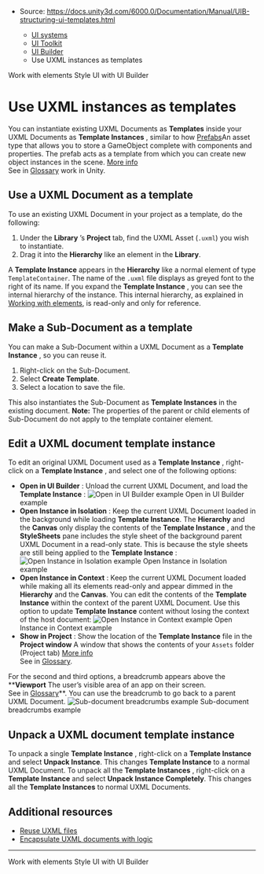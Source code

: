 * Source: https://docs.unity3d.com/6000.0/Documentation/Manual/UIB-structuring-ui-templates.html

  * [UI systems](https://docs.unity3d.com/6000.0/Documentation/Manual/UIToolkits.html)
  * [UI Toolkit](https://docs.unity3d.com/6000.0/Documentation/Manual/UIElements.html)
  * [UI Builder](https://docs.unity3d.com/6000.0/Documentation/Manual/UIBuilder.html)
  * Use UXML instances as templates


[](https://docs.unity3d.com/6000.0/Documentation/Manual/UIB-structuring-ui-elements.html)
Work with elements
[](https://docs.unity3d.com/6000.0/Documentation/Manual/UIB-styling-ui-using-uss-selectors.html)
Style UI with UI Builder
# Use UXML instances as templates
You can instantiate existing UXML Documents as **Templates** inside your UXML Documents as **Template Instances** , similar to how [Prefabs](https://docs.unity3d.com/6000.0/Documentation/Manual/Prefabs.html)An asset type that allows you to store a GameObject complete with components and properties. The prefab acts as a template from which you can create new object instances in the scene. [More info](https://docs.unity3d.com/6000.0/Documentation/Manual/Prefabs.html)  
See in [Glossary](https://docs.unity3d.com/6000.0/Documentation/Manual/Glossary.html#Prefab) work in Unity. 
## Use a UXML Document as a template
To use an existing UXML Document in your project as a template, do the following:
  1. Under the **Library** ’s **Project** tab, find the UXML Asset (`.uxml`) you wish to instantiate.
  2. Drag it into the **Hierarchy** like an element in the **Library**.


A **Template Instance** appears in the **Hierarchy** like a normal element of type `TemplateContainer`. The name of the `.uxml` file displays as greyed font to the right of its name. If you expand the **Template Instance** , you can see the internal hierarchy of the instance. This internal hierarchy, as explained in [Working with elements](https://docs.unity3d.com/6000.0/Documentation/Manual/UIB-structuring-ui-elements.html), is read-only and only for reference. 
## Make a Sub-Document as a template
You can make a Sub-Document within a UXML Document as a **Template Instance** , so you can reuse it.
  1. Right-click on the Sub-Document.
  2. Select **Create Template**.
  3. Select a location to save the file.


This also instantiates the Sub-Document as **Template Instances** in the existing document.
**Note:** The properties of the parent or child elements of Sub-Document do not apply to the template container element.
## Edit a UXML document template instance
To edit an original UXML Document used as a **Template Instance** , right-click on a **Template Instance** , and select one of the following options:
  * **Open in UI Builder** : Unload the current UXML Document, and load the **Template Instance** :
![Open in UI Builder example](https://docs.unity3d.com/6000.0/Documentation/uploads/Main/UIBuilder/OpenSubDocumentNormally.png) Open in UI Builder example
  * **Open Instance in Isolation** : Keep the current UXML Document loaded in the background while loading **Template Instance**. The **Hierarchy** and the **Canvas** only display the contents of the **Template Instance** , and the **StyleSheets** pane includes the style sheet of the background parent UXML Document in a read-only state. This is because the style sheets are still being applied to the **Template Instance** :
![Open Instance in Isolation example](https://docs.unity3d.com/6000.0/Documentation/uploads/Main/UIBuilder/EditAsSubDocumentInIsolation.png) Open Instance in Isolation example
  * **Open Instance in Context** : Keep the current UXML Document loaded while making all its elements read-only and appear dimmed in the **Hierarchy** and the **Canvas**. You can edit the contents of the **Template Instance** within the context of the parent UXML Document. Use this option to update **Template Instance** content without losing the context of the host document:
![Open Instance in Context example](https://docs.unity3d.com/6000.0/Documentation/uploads/Main/UIBuilder/EditAsSubDocumentInPlace.png) Open Instance in Context example
  * **Show in Project** : Show the location of the **Template Instance** file in the **Project window** A window that shows the contents of your `Assets` folder (Project tab) [More info](https://docs.unity3d.com/6000.0/Documentation/Manual/ProjectView.html)  
See in [Glossary](https://docs.unity3d.com/6000.0/Documentation/Manual/Glossary.html#Projectwindow).


For the second and third options, a breadcrumb appears above the ****Viewport** The user’s visible area of an app on their screen.  
See in [Glossary](https://docs.unity3d.com/6000.0/Documentation/Manual/Glossary.html#Viewport)**. You can use the breadcrumb to go back to a parent UXML Document.
![Sub-document breadcrumbs example](https://docs.unity3d.com/6000.0/Documentation/uploads/Main/UIBuilder/SubDocumentBreadcrumbs.png) Sub-document breadcrumbs example
## Unpack a UXML document template instance
To unpack a single **Template Instance** , right-click on a **Template Instance** and select **Unpack Instance**. This changes **Template Instance** to a normal UXML Document.
To unpack all the **Template Instances** , right-click on a **Template Instance** and select **Unpack Instance Completely**. This changes all the **Template Instances** to normal UXML Documents.
## Additional resources
  * [Reuse UXML files](https://docs.unity3d.com/6000.0/Documentation/Manual/UIE-reuse-uxml-files.html)
  * [Encapsulate UXML documents with logic](https://docs.unity3d.com/6000.0/Documentation/Manual/UIE-encapsulate-uxml-with-logic.html)


* * *
[](https://docs.unity3d.com/6000.0/Documentation/Manual/UIB-structuring-ui-elements.html)
Work with elements
[](https://docs.unity3d.com/6000.0/Documentation/Manual/UIB-styling-ui-using-uss-selectors.html)
Style UI with UI Builder
